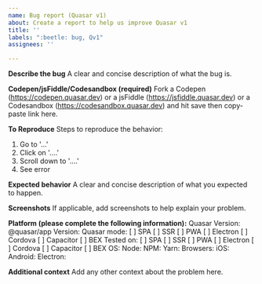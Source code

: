 ```yaml
---
name: Bug report (Quasar v1)
about: Create a report to help us improve Quasar v1
title: ''
labels: ":beetle: bug, Qv1"
assignees: ''

---
```


**Describe the bug**
A clear and concise description of what the bug is.

**Codepen/jsFiddle/Codesandbox (required)**
Fork a Codepen (https://codepen.quasar.dev) or a jsFiddle (https://jsfiddle.quasar.dev) or a Codesandbox (https://codesandbox.quasar.dev) and hit save then copy-paste link here.

**To Reproduce**
Steps to reproduce the behavior:
1. Go to '...'
2. Click on '....'
3. Scroll down to '....'
4. See error

**Expected behavior**
A clear and concise description of what you expected to happen.

**Screenshots**
If applicable, add screenshots to help explain your problem.

**Platform (please complete the following information):**
Quasar Version:
@quasar/app Version:
Quasar mode:
  [ ] SPA
  [ ] SSR
  [ ] PWA
  [ ] Electron
  [ ] Cordova
  [ ] Capacitor
  [ ] BEX
Tested on:
  [ ] SPA
  [ ] SSR
  [ ] PWA
  [ ] Electron
  [ ] Cordova
  [ ] Capacitor
  [ ] BEX
OS:
Node:
NPM:
Yarn:
Browsers:
iOS:
Android:
Electron:

**Additional context**
Add any other context about the problem here.
